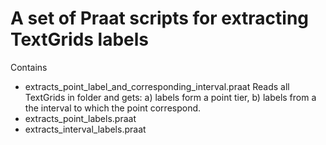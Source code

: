 # A set of Praat scripts for extracting TextGrids labels
Contains
 * extracts_point_label_and_corresponding_interval.praat Reads all TextGrids in folder and gets: a) labels form a point tier, b) labels from a the interval to which the point correspond.
 * extracts_point_labels.praat 
 * extracts_interval_labels.praat 